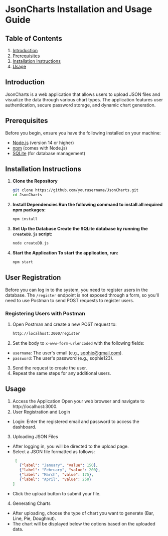 # JsonCharts Installation and Usage Guide

## Table of Contents
1. [Introduction](#introduction)
2. [Prerequisites](#prerequisites)
3. [Installation Instructions](#installation-instructions)
4. [Usage](#usage)

## Introduction
JsonCharts is a web application that allows users to upload JSON files and visualize the data through various chart types. The application features user authentication, secure password storage, and dynamic chart generation.

## Prerequisites
Before you begin, ensure you have the following installed on your machine:
- [Node.js](https://nodejs.org/) (version 14 or higher)
- [npm](https://www.npmjs.com/) (comes with Node.js)
- [SQLite](https://www.sqlite.org/index.html) (for database management)

## Installation Instructions

1. **Clone the Repository**
   ```bash
   git clone https://github.com/yourusername/JsonCharts.git
   cd JsonCharts
2. **Install Dependencies Run the following command to install all required npm packages:**
    ```bash
   npm install
   ```
3. **Set Up the Database Create the SQLite database by running the ``createDB.js`` script:**
    ```bash
   node createDB.js
   ```
4. **Start the Application To start the application, run:**
    ```bash
   npm start
   ```
## User Registration
Before you can log in to the system, you need to register users in the database. The ``/register`` endpoint is not exposed through a form, so you'll need to use Postman to send POST requests to register users.

### Registering Users with Postman
1. Open Postman and create a new POST request to:
   ```bash
   http://localhost:3000/register
   ```
2. Set the body to ``x-www-form-urlencoded`` with the following fields:
 - ``username``: The user's email (e.g., sophie@gmail.com).
 - ``password``: The user's password (e.g., sophie123).
3. Send the request to create the user.
4. Repeat the same steps for any additional users.


## Usage
1. Access the Application Open your web browser and navigate to http://localhost:3000.
2. User Registration and Login
 - Login: Enter the registered email and password to access the dashboard.
3. Uploading JSON Files
 - After logging in, you will be directed to the upload page.
 - Select a JSON file formatted as follows:
   ```json
    [
      {"label": "January", "value": 150},
      {"label": "February", "value": 200},
      {"label": "March", "value": 175},
      {"label": "April", "value": 250}
   ] 
    ```
- Click the upload button to submit your file.

4. Generating Charts

 - After uploading, choose the type of chart you want to generate (Bar, Line, Pie, Doughnut).
 - The chart will be displayed below the options based on the uploaded data.